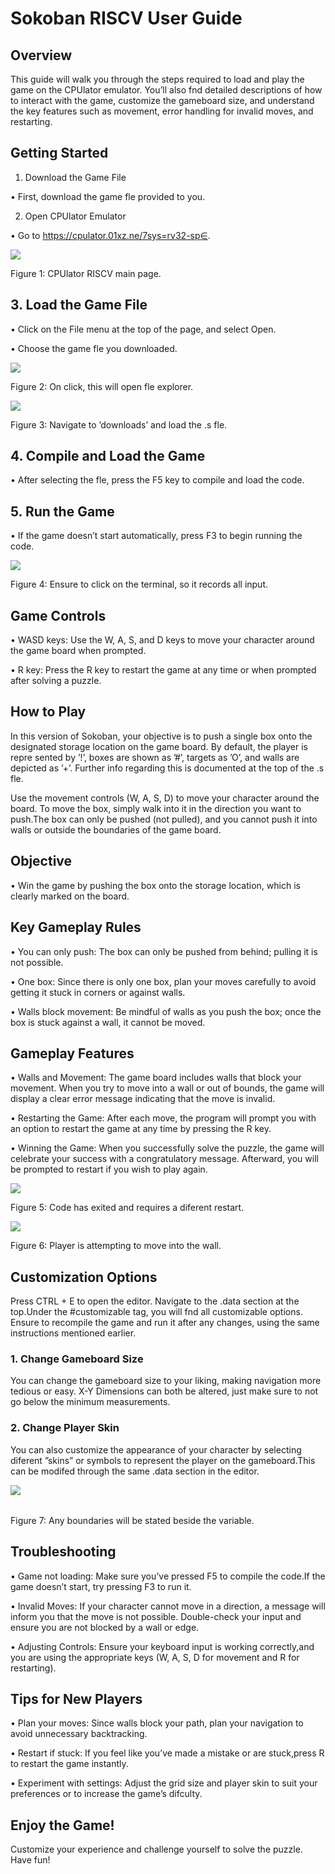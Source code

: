# Sokoban RISCV User Guide
                                                                                                                                              

## Overview

This guide will walk you through the steps required to load and play the game on the CPUlator emulator. You’ll also fnd detailed descriptions of how to interact with the game, customize the gameboard size, and understand the key features such as movement, error handling for invalid moves, and restarting.

## Getting Started

1. Download the Game File

• First, download the game fle provided to you.

2. Open CPUlator Emulator

• Go to https://cpulator.01xz.ne/7sys=rv32-sp∈.


![](https://web-api.textin.com/ocr_image/external/18420e8f935239f2.jpg)

Figure 1: CPUlator RISCV main page.

## 3. Load the Game File

• Click on the File menu at the top of the page, and select Open.

• Choose the game fle you downloaded.


![](https://web-api.textin.com/ocr_image/external/cb366fc2dd14facf.jpg)

Figure 2: On click, this will open fle explorer.


![](https://web-api.textin.com/ocr_image/external/9190b930db2c1b19.jpg)

Figure 3: Navigate to ’downloads’ and load the .s fle.

## 4. Compile and Load the Game

• After selecting the fle, press the F5 key to compile and load the code.

## 5. Run the Game

• If the game doesn’t start automatically, press F3 to begin running the code.


![](https://web-api.textin.com/ocr_image/external/5b4b9a2de87c45a1.jpg)

Figure 4: Ensure to click on the terminal, so it records all input.

## Game Controls

• WASD keys: Use the W, A, S, and D keys to move your character around the game board when prompted.

• R key: Press the R key to restart the game at any time or when prompted after solving a puzzle.

## How to Play

In this version of Sokoban, your objective is to push a single box onto the designated storage location on the game board. By default, the player is repre sented by ’!’, boxes are shown as ’#’, targets as ’O’, and walls are depicted as ’+’. Further info regarding this is documented at the top of the .s fle.

Use the movement controls (W, A, S, D) to move your character around the board. To move the box, simply walk into it in the direction you want to push.The box can only be pushed (not pulled), and you cannot push it into walls or outside the boundaries of the game board.

## Objective

• Win the game by pushing the box onto the storage location, which is clearly marked on the board.

## Key Gameplay Rules

• You can only push: The box can only be pushed from behind; pulling it is not possible.

• One box: Since there is only one box, plan your moves carefully to avoid getting it stuck in corners or against walls.

• Walls block movement: Be mindful of walls as you push the box; once the box is stuck against a wall, it cannot be moved.

## Gameplay Features

• Walls and Movement: The game board includes walls that block your movement. When you try to move into a wall or out of bounds, the game will display a clear error message indicating that the move is invalid.

• Restarting the Game: After each move, the program will prompt you with an option to restart the game at any time by pressing the R key.

• Winning the Game: When you successfully solve the puzzle, the game will celebrate your success with a congratulatory message. Afterward, you will be prompted to restart if you wish to play again.


![](https://web-api.textin.com/ocr_image/external/d64273050dfd9477.jpg)

Figure 5: Code has exited and requires a diferent restart.


![](https://web-api.textin.com/ocr_image/external/fa59f14d61831ea2.jpg)

Figure 6: Player is attempting to move into the wall.

## Customization Options

Press CTRL + E to open the editor. Navigate to the .data section at the top.Under the #customizable tag, you will fnd all customizable options. Ensure to recompile the game and run it after any changes, using the same instructions mentioned earlier.

### 1. Change Gameboard Size

You can change the gameboard size to your liking, making navigation more tedious or easy. X-Y Dimensions can both be altered, just make sure to not go below the minimum measurements.

### 2. Change Player Skin

You can also customize the appearance of your character by selecting diferent ”skins” or symbols to represent the player on the gameboard.This can be modifed through the same .data section in the editor.


![](https://web-api.textin.com/ocr_image/external/0f1c33f8d24003a2.jpg)


|  |  |
| -- | -- |


Figure 7: Any boundaries will be stated beside the variable.

## Troubleshooting

• Game not loading: Make sure you’ve pressed F5 to compile the code.If the game doesn’t start, try pressing F3 to run it.

• Invalid Moves: If your character cannot move in a direction, a message will inform you that the move is not possible. Double-check your input and ensure you are not blocked by a wall or edge.

• Adjusting Controls: Ensure your keyboard input is working correctly,and you are using the appropriate keys (W, A, S, D for movement and R for restarting).

## Tips for New Players

• Plan your moves: Since walls block your path, plan your navigation to avoid unnecessary backtracking.

• Restart if stuck: If you feel like you’ve made a mistake or are stuck,press R to restart the game instantly.

• Experiment with settings: Adjust the grid size and player skin to suit your preferences or to increase the game’s difculty.

## Enjoy the Game!

Customize your experience and challenge yourself to solve the puzzle. Have fun!



